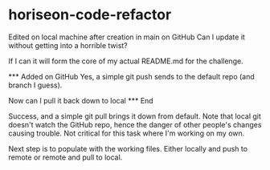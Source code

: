 # horiseon-code-refactor

Edited on local machine after creation in main on GitHub
Can I update it without getting into a horrible twist?

If I can it will form the core of my actual README.md for the challenge.

*** Added on GitHub
Yes, a simple git push sends to the default repo (and branch I guess).

Now can I pull it back down to local
*** End

Success, and a simple git pull brings it down from default. Note that local git doesn't watch the GitHub repo, hence the danger of other people's changes causing trouble. Not critical for this task where I'm working on my own.

Next step is to populate with the working files. Either locally and push to remote or remote and pull to local.